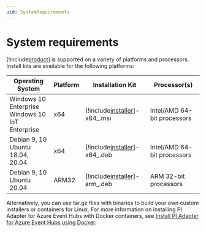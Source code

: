 ```yaml
---
uid: SystemRequirements
---
```


# System requirements

[!include[product](../_includes/inline/product-name.md)] is supported on a variety of platforms and processors. Install kits are available for the following platforms:

| Operating System | Platform | Installation Kit | Processor(s) |
|-------------------|-------------|----------------------------------|-------------|
| Windows 10 Enterprise <br>Windows 10 IoT Enterprise | x64 | [!include[installer](../_includes/inline/installer-name.md)]-x64_.msi     | Intel/AMD 64-bit processors |
| Debian 9, 10<br>Ubuntu 18.04, 20.04 | x64 | [!include[installer](../_includes/inline/installer-name.md)]-x64_.deb     | Intel/AMD 64-bit processors |
| Debian 9, 10<br>Ubuntu 20.04 | ARM32 | [!include[installer](../_includes/inline/installer-name.md)]-arm_.deb  | ARM 32-bit processors |

Alternatively, you can use tar.gz files with binaries to build your own custom installers or containers for Linux. For more information on installing PI Adapter for Azure Event Hubs with Docker containers, see [Install PI Adapter for Azure Event Hubs using Docker](xref:InstallPIAdapterForAzureEventHubsUsingDocker).